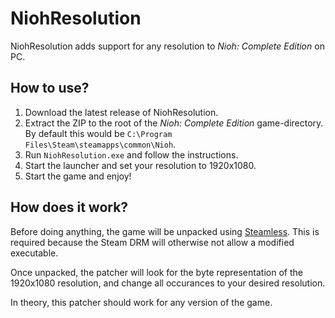 # NiohResolution

NiohResolution adds support for any resolution to *Nioh: Complete Edition* on PC.

## How to use?

1) Download the latest release of NiohResolution.
2) Extract the ZIP to the root of the *Nioh: Complete Edition* game-directory. By default this would be `C:\Program Files\Steam\steamapps\common\Nioh`.
3) Run `NiohResolution.exe` and follow the instructions.
4) Start the launcher and set your resolution to 1920x1080.
5) Start the game and enjoy!

## How does it work?

Before doing anything, the game will be unpacked using [Steamless](https://github.com/atom0s/Steamless). This is required because the Steam DRM will otherwise not allow a modified executable.

Once unpacked, the patcher will look for the byte representation of the 1920x1080 resolution, and change all occurances to your desired resolution.

In theory, this patcher should work for any version of the game.
